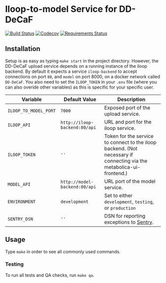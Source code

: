 # Iloop-to-model Service for DD-DeCaF

[![Build Status](https://travis-ci.org/DD-DeCaF/iloop-to-model.svg?branch=master)](https://travis-ci.org/DD-DeCaF/iloop-to-model)
[![Codecov](https://codecov.io/gh/DD-DeCaF/iloop-to-model/branch/master/graph/badge.svg)](https://codecov.io/gh/DD-DeCaF/iloop-to-model)
[![Requirements Status](https://requires.io/github/DD-DeCaF/iloop-to-model/requirements.svg?branch=master)](https://requires.io/github/DD-DeCaF/iloop-to-model/requirements/?branch=master)

## Installation

Setup is as easy as typing `make start` in the project
directory. However, the DD-DeCaF upload service depends on a running
instance of the iloop backend. By default it expects a service
`iloop-backend` to accept connections on port `80`, and
`model` on port 8000, on a docker network called
`DD-DeCaF`. You also need to set the `ILOOP_TOKEN` in your `.env`
file (where you can also overide other variables) as this is specific
for your specific user.


| Variable                | Default Value                   | Description                                                                                                            |
|-------------------------|---------------------------------|------------------------------------------------------------------------------------------------------------------------|
| ``ILOOP_TO_MODEL_PORT`` | ``7000``                        | Exposed port of the upload service.                                                                                    |
| ``ILOOP_API``           | ``http://iloop-backend:80/api`` | URL and port for the iloop service.                                                                                    |
| ``ILOOP_TOKEN``         | ``''``                          | Token for the service to  connect to the iloop backend. (Not necessary if connecting  via the metabolica-ui-frontend.) |
| ``MODEL_API``           | ``http://model-backend:80/api`` | URL port of the model service.                                                                                         |
| ``ENVIRONMENT``         | ``development``                 | Set to either `development`, `testing`, or `production`                                                                                 |
| ``SENTRY_DSN``          | ``''``                          | DSN for reporting exceptions to [Sentry](https://docs.sentry.io/clients/python/integrations/flask/).                                                                                 |

## Usage

Type ``make`` in order to see all commonly used commands.

### Testing

To run all tests and QA checks, run `make qa`.
